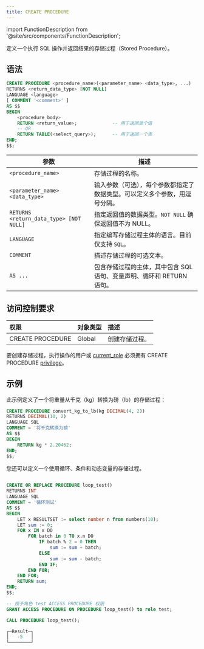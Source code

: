 ```yaml
---
title: CREATE PROCEDURE
---
```

import FunctionDescription from '@site/src/components/FunctionDescription';

<FunctionDescription description="Introduced or updated: v1.2.816"/>

定义一个执行 SQL 操作并返回结果的存储过程（Stored Procedure）。

## 语法

```sql
CREATE PROCEDURE <procedure_name>(<parameter_name> <data_type>, ...)
RETURNS <return_data_type> [NOT NULL]
LANGUAGE <language>
[ COMMENT '<comment>' ]
AS $$
BEGIN
    <procedure_body>
    RETURN <return_value>;             -- 用于返回单个值
    -- OR
    RETURN TABLE(<select_query>);      -- 用于返回一个表
END;
$$;
```

| 参数 | 描述 |
|---|---|
| `<procedure_name>` | 存储过程的名称。 |
| `<parameter_name> <data_type>` | 输入参数（可选），每个参数都指定了数据类型。可以定义多个参数，用逗号分隔。 |
| `RETURNS <return_data_type> [NOT NULL]` | 指定返回值的数据类型。`NOT NULL` 确保返回值不为 NULL。 |
| `LANGUAGE` | 指定编写存储过程主体的语言。目前仅支持 `SQL`。 |
| `COMMENT` | 描述存储过程的可选文本。 |
| `AS ...` | 包含存储过程的主体，其中包含 SQL 语句、变量声明、循环和 RETURN 语句。 |

## 访问控制要求

| 权限 | 对象类型 | 描述 |
|:---|:---|:---|
| CREATE PROCEDURE | Global | 创建存储过程。 |


要创建存储过程，执行操作的用户或 [current_role](/guides/security/access-control/roles) 必须拥有 CREATE PROCEDURE [privilege](/guides/security/access-control/privileges)。


## 示例

此示例定义了一个将重量从千克（kg）转换为磅（lb）的存储过程：

```sql
CREATE PROCEDURE convert_kg_to_lb(kg DECIMAL(4, 2))
RETURNS DECIMAL(10, 2)
LANGUAGE SQL
COMMENT = '将千克转换为磅'
AS $$
BEGIN
    RETURN kg * 2.20462;
END;
$$;
```

您还可以定义一个使用循环、条件和动态变量的存储过程。

```sql

CREATE OR REPLACE PROCEDURE loop_test()
RETURNS INT
LANGUAGE SQL
COMMENT = '循环测试'
AS $$
BEGIN
    LET x RESULTSET := select number n from numbers(10);
    LET sum := 0;
    FOR x IN x DO
        FOR batch in 0 TO x.n DO
            IF batch % 2 = 0 THEN
                sum := sum + batch;
            ELSE
                sum := sum - batch;
            END IF;
        END FOR;
    END FOR;
    RETURN sum;
END;
$$;

-- 授予角色 test ACCESS PROCEDURE 权限
GRANT ACCESS PROCEDURE ON PROCEDURE loop_test() to role test;

```

```sql
CALL PROCEDURE loop_test();

┌─Result─┐
│   -5   │
└────────┘
```